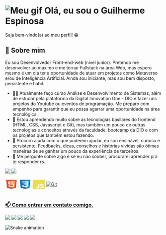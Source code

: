 # ![Meu gif](https://user-images.githubusercontent.com/105338579/188969238-ee3b2810-e610-4681-98a6-0ab00027df7c.gif) Olá, eu sou o Guilherme Espinosa 
Seja bem-vindo(a) ao meu perfil! 😁

## 🚀 Sobre mim

<p>Eu sou Desenvolvedor Front-end-web (nível junior). Pretendo me desenvolver ao máximo e me tornar Fullstack na área Web, mas espero mesmo é um dia ter a oportunidade de atuar em projetos como Metaverso e/ou de Inteligência Artificial. Ainda sou iniciante, mas sou bem disposto, persistente e hábil. </p>

<ul>
   <li>👩‍💻 Atualmente faço curso Análise e Desenvolvimento de Sistemas, além de estudar pela plataforma da Digital Innovation One - DIO e fazer uns projetos do Youtube ou eventos de programação. Me preparo com empenho para garantir que eu possa agarrar uma oportunidade na área tecnológica. </li>

   <li>🧠 Estou aprendendo muito sobre as tecnologias basilares do frontend (HTML, CSS, Javascript e Git), mas também um pouco de outras tecnologias e conceitos através da faculdade, bootcamp da DIO e com os projetos que também estou fazendo. </li>

   <li>🤔 Procuro ajuda com o que puderem ajudar, eu sou ensinável, curioso e persistente. Feedbacks, dicas, conselhos e histórias vividas são ótimas maneiras de se ganhar um pouco da experiência de terceiros. </li>

 <li>💬 Me pergunte sobre algo e se eu não souber, procurarei aprender pra te responder rs... </li>
</ul>

 <div>
  <a href="https://github.com/Guilherme-Espinosa">
  <img height="160em" src="https://github-readme-stats.vercel.app/api?username=Guilherme-Espinosa&show_icons=true&theme=synthwave&include_all_commits=true&count_private=true"/>
  <img height="160em" src="https://github-readme-stats.vercel.app/api/top-langs/?username=Guilherme-Espinosa&layout=compact&langs_count=6&theme=synthwave"/>
</div>
<div style="display: inline_block"><br>
 <img align="center" alt="HTML" height="30" width="40" src="https://raw.githubusercontent.com/devicons/devicon/master/icons/html5/html5-original.svg">
 <img align="center" alt="CSS" height="30" width="40" src="https://raw.githubusercontent.com/devicons/devicon/master/icons/css3/css3-original.svg"> 
 <img align="center" alt="Js" height="30" width="40" src="https://raw.githubusercontent.com/devicons/devicon/master/icons/javascript/javascript-plain.svg">
 <img align="center" alt="Git" height="55" width="65" src="https://cdn.jsdelivr.net/gh/devicons/devicon/icons/git/git-plain-wordmark.svg" />
</div>
 
 <br>
 
  ### 📫 Como entrar em contato comigo.
<div> 
 <a href="https://www.linkedin.com/in/guilherme-espinosa/" target="_blank"><img src="https://img.shields.io/badge/-LinkedIn-%230077B5?style=for-the-badge&logo=linkedin&logoColor=white" target="_blank"></a> 
 <a href="https://www.instagram.com/guilherme.espinosa/" target="_blank"><img src="https://img.shields.io/badge/-Instagram-%23E4405F?style=for-the-badge&logo=instagram&logoColor=white" target="_blank"></a> 
 <a href="https://www.youtube.com/GuilhermeEspinosa" target="_blank"><img src="https://img.shields.io/badge/YouTube-FF0000?style=for-the-badge&logo=youtube&logoColor=white" target="_blank"></a>
 <a href ="mailto:luiz5913.01@gmail.com"><img src="https://img.shields.io/badge/-Email-%23333?style=for-the-badge&logo=gmail&logoColor=white" target="_blank"></a>
 <a href="https://twitter.com/dev_espinosa" target="_blank"><img src="https://img.shields.io/twitter/follow/dev_espinosa?style=for-the-badge" target="_blank"></a>
 
  ![Snake animation](https://github.com/Guilherme-Espinosa/Guilherme-Espinosa/blob/output/github-contribution-grid-snake.svg)

</div>
